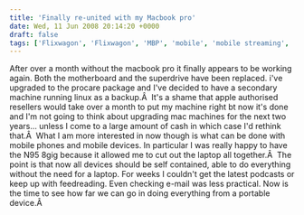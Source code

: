 ```yaml
---
title: 'Finally re-united with my Macbook pro'
date: Wed, 11 Jun 2008 20:14:20 +0000
draft: false
tags: ['Flixwagon', 'Flixwagon', 'MBP', 'mobile', 'mobile streaming', 'N95', 'N95']
---
```


After over a month without the macbook pro it finally appears to be working again. Both the motherboard and the superdrive have been replaced. i've upgraded to the procare package and I've decided to have a secondary machine running linux as a backup.Â  It's a shame that apple authorised resellers would take over a month to put my machine right bt now it's done and I'm not going to think about upgrading mac machines for the next two years... unless I come to a large amount of cash in which case I'd rethink that.Â  What I am more interested in now though is what can be done with mobile phones and mobile devices. In particular I was really happy to have the N95 8gig because it allowed me to cut out the laptop all together.Â  The point is that now all devices should be self contained, able to do everything without the need for a laptop. For weeks I couldn't get the latest podcasts or keep up with feedreading. Even checking e-mail was less practical. Now is the time to see how far we can go in doing everything from a portable device.Â